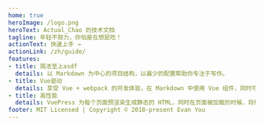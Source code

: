 ```yaml
---
home: true
heroImage: /logo.png
heroText: Actual_Chao 的技术文档
tagline: 年轻不努力，你怕是在想屁吃！
actionText: 快速上手 →
actionLink: /zh/guide/
features:
- title: 简洁至上asdf
  details: 以 Markdown 为中心的项目结构，以最少的配置帮助你专注于写作。
- title: Vue驱动
  details: 享受 Vue + webpack 的开发体验，在 Markdown 中使用 Vue 组件，同时可以使用 Vue 来开发自定义主题。
- title: 高性能
  details: VuePress 为每个页面预渲染生成静态的 HTML，同时在页面被加载的时候，将作为 SPA 运行。
footer: MIT Licensed | Copyright © 2018-present Evan You
---
```

